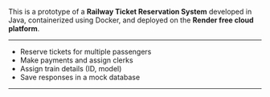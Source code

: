 

This is a prototype of a **Railway Ticket Reservation System** developed in Java, containerized using Docker, and deployed on the **Render free cloud platform**.

---

- Reserve tickets for multiple passengers
- Make payments and assign clerks
- Assign train details (ID, model)
- Save responses in a mock database

---



